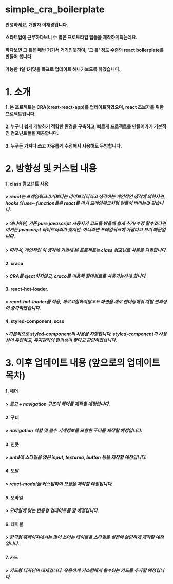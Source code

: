 # simple_cra_boilerplate

#### 안녕하세요, 개발자 이재광입니다.

#### 스타트업에 근무하다보니 수 많은 프로토타입 앱들을 제작하게되는데요.

#### 하다보면 그 틀은 매번 거기서 거기인듯하여, '그 틀' 정도 수준의 react boilerplate를 만들어 봅니다.

#### 가능한 1일 1커밋을 목표로 업데이트 해나가보도록 하겠습니다.

# 1. 소개

#### 1. 본 프로젝트는 CRA(creat-react-app)를 업데이트하였으며, react 초보자를 위한 프로젝트입니다.

#### 2. 누구나 쉽게 개발하기 적합한 환경을 구축하고, 빠르게 프로젝트를 만들어가기 기본적인 컴포넌트들을 제공합니다.

#### 3. 누구든 가져다 쓰고 자유롭게 수정해서 사용해도 무방합니다.

# 2. 방향성 및 커스텀 내용

#### 1. class 컴포넌트 사용

##### > react는 프레임워크라기보다는 라이브러리라고 생각하는 개인적인 생각에 의하자면, hooks의 use~ function들은 react를 마치 프레임워크처럼 만들어 버리는것 같습니다.

##### > 왜냐하면, 기존 pure javascript 사용자가 코드를 봤을때 쉽게 추가/수정 할수있다면 이거는 javascript 라이브러리가 맞지만, 아니라면 프레임워크에 가깝다고 보기 때문입니다.

##### > 따라서, 개인적인 이 생각에 기반해 본 프로젝트는 class 컴포넌트 사용을 지향합니다.

#### 2. craco

##### > CRA를 eject하지않고, craco를 이용해 절대경로를 사용가능하게 합니다.

#### 3. react-hot-loader.

##### > react-hot-loader를 적용, 새로고침하지않고도 화면을 새로 렌더링해줘 개발 편의성이 증가하였습니다.

#### 4. styled-component, scss

##### >기본적으로 styled-component의 사용을 지향합니다. styled-component가 사용성이 유연하고, 유지관리의 편의성이 좋다고 판단하였습니다.

# 3. 이후 업데이트 내용 (앞으로의 업데이트 목차)

#### 1. 헤더

##### > 로고 + navigation 구조의 헤더를 제작할 예정입니다.

#### 2. 푸터

##### > navigation 역할 및 필수 기재정보를 포함한 푸터를 제작할 예정입니다.

#### 3. 인풋

##### > antd에 스타일을 얹은 input, textarea, button 등을 제작할 예정입니다.

#### 4. 모달

##### > react-modal을 커스텀하여 모달을 제작할 예정입니다.

#### 5. 모바일

##### > 모바일에 맞는 반응형 업데이트를 할 예정입니다.

#### 6. 테이블

##### > 한국형 홈페이지에서는 많이 쓰이는 테이블을 스타일을 실전에 쓸만하게 제작할 예정입니다.

#### 7. 카드

##### > 카드형 디자인이 대세입니다. 유용하게 커스텀해서 쓸수있는 카드를 추가할 예정입니다.

